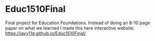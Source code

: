# Educ1510Final
Final project for Education Foundations. Instead of doing an 8-10 page paper on what we learned I made this here interactive website:
https://javy11d.github.io/Educ1510Final/

